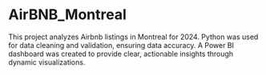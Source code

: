 # AirBNB_Montreal
This project analyzes Airbnb listings in Montreal for 2024. Python was used for data cleaning and validation, ensuring data accuracy. A Power BI dashboard was created to provide clear, actionable insights through dynamic visualizations.

